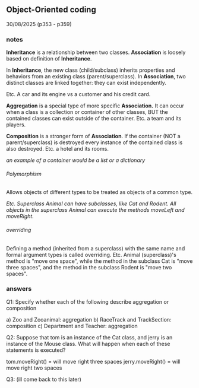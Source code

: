

## Object-Oriented coding
30/08/2025 (p353 - p359)
### notes

**Inheritance** is a relationship between two classes. **Association** is loosely based on definition of **Inheritance**.

In **Inheritance**, the new class (child/subclass) inherits properties and behaviors from an existing class (parent/superclass). In **Association**, two distinct classes are linked together: they can exist independently.

Etc. A car and its engine vs a customer and his credit card.

**Aggregation** is a special type of more specific **Association.** It can occur when a class is a collection or container of other classes, BUT the contained classes can exist outside of the container. Etc. a team and its players.

**Composition** is a stronger form of **Association**. If the container (NOT a parent/superclass) is destroyed every instance of the contained class is also destroyed. Etc. a hotel and its rooms.

*an example of a container would be a list or a dictionary*

###### Polymorphism

Allows objects of different types to be treated as objects of a common type.

*Etc. Superclass Animal can have subclasses, like Cat and Rodent. All objects in the superclass Animal can execute the methods moveLeft and moveRight.*

###### overriding

Defining a method (inherited from a superclass) with the same name and formal argument types is called overriding. Etc. Animal (superclass)'s method is "move one space", while the method in the subclass Cat is "move three spaces", and the method in the subclass Rodent is "move two spaces".

### answers

Q1: Specify whether each of the following describe aggregation or composition

a) Zoo and Zooanimal: aggregation
b) RaceTrack and TrackSection: composition
c) Department and Teacher: aggregation


Q2: Suppose that tom is an instance of the Cat class, and jerry is an instance of the Mouse class. What will happen when each of these statements is executed?

tom.moveRight() = will move right three spaces
jerry.moveRight() = will move right two spaces


Q3: (ill come back to this later)